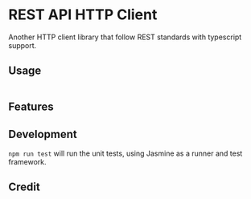 # REST API HTTP Client

Another HTTP client library that follow REST standards with typescript support.

## Usage

```typescript

```

## Features 

## Development

`npm run test` will run the unit tests, using Jasmine as a runner and test framework.

## Credit

